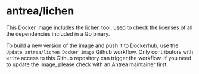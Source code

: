 # antrea/lichen

This Docker image includes the [lichen](https://github.com/uw-labs/lichen) tool,
used to check the licenses of all the dependencies included in a Go binary.

To build a new version of the image and push it to Dockerhub, use the `Update
antrea/lichen Docker image` Github workflow. Only contributors with
`write` access to this Github repository can trigger the workflow. If you need
to update the image, please check with an Antrea maintainer first.
